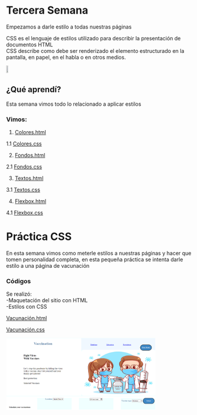 # Tercera Semana

<p> Empezamos a darle estilo a todas nuestras páginas </p>
<p> CSS es el lenguaje de estilos utilizado para describir la presentación de documentos HTML <br> 
CSS describe como debe ser renderizado el elemento estructurado en la pantalla, en papel, en el habla o en otros medios.</p>
<img src="https://upload.wikimedia.org/wikipedia/commons/thumb/d/d5/CSS3_logo_and_wordmark.svg/1200px-CSS3_logo_and_wordmark.svg.png" width="10%" height= "10%">

<h2> ¿Qué aprendí?</h2>
<p> Esta semana vimos todo lo relacionado a aplicar estilos </p>

<h3> Vimos:</h3>

1. [Colores.html](https://github.com/IIDarkTexII/Practicas-Front-End/blob/main/Semana%203%20-%20Aprendiendo%20CSS/Ejercicios%20Lives/Colores.html)

1.1 [Colores.css](https://github.com/IIDarkTexII/Practicas-Front-End/blob/main/Semana%203%20-%20Aprendiendo%20CSS/Ejercicios%20Lives/colores.css)

2. [Fondos.html](https://github.com/IIDarkTexII/Practicas-Front-End/blob/main/Semana%203%20-%20Aprendiendo%20CSS/Ejercicios%20Lives/Fondos.html)

2.1 [Fondos.css](https://github.com/IIDarkTexII/Practicas-Front-End/blob/main/Semana%203%20-%20Aprendiendo%20CSS/Ejercicios%20Lives/Fondos.css)

3. [Textos.html](https://github.com/IIDarkTexII/Practicas-Front-End/blob/main/Semana%203%20-%20Aprendiendo%20CSS/Ejercicios%20Lives/Textos.html)

3.1 [Textos.css](https://github.com/IIDarkTexII/Practicas-Front-End/blob/main/Semana%203%20-%20Aprendiendo%20CSS/Ejercicios%20Lives/Textos.css)

4. [Flexbox.html](https://github.com/IIDarkTexII/Practicas-Front-End/blob/main/Semana%203%20-%20Aprendiendo%20CSS/Ejercicios%20Lives/flexbox.html)

4.1 [Flexbox.css](https://github.com/IIDarkTexII/Practicas-Front-End/blob/main/Semana%203%20-%20Aprendiendo%20CSS/Ejercicios%20Lives/flexbox.css)

<h1> Práctica CSS</h1>
<p> En esta semana vimos como meterle estilos a nuestras páginas y hacer que tomen personalidad completa, en esta pequeña práctica se intenta darle estilo a una página de vacunación</p>

<h3>Códigos</h3>
<p> Se realizó: <br>
-Maquetación del sitio con HTML <br>
-Estilos con CSS</p>

[Vacunación.html](https://github.com/IIDarkTexII/Practicas-Front-End/blob/main/Semana%203%20-%20Aprendiendo%20CSS/Ejercicio%20vacunaci%C3%B3n/vacunaci%C3%B3n.html)

[Vacunación.css](https://github.com/IIDarkTexII/Practicas-Front-End/blob/main/Semana%203%20-%20Aprendiendo%20CSS/Ejercicio%20vacunaci%C3%B3n/vacunacion.css)

<img src="https://github.com/IIDarkTexII/Practicas-Front-End/blob/main/Semana%203%20-%20Aprendiendo%20CSS/IMG/Vaccination.png" width="80%" height= "80%">
